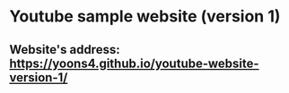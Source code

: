 # Youtube sample website (version 1)
## Website's address: https://yoons4.github.io/youtube-website-version-1/
